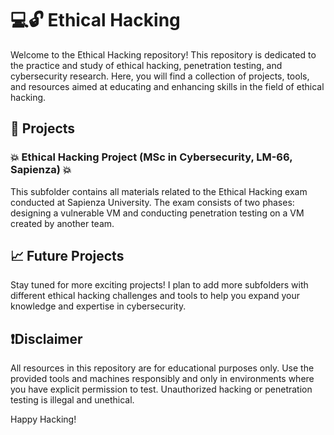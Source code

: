 # 💻🔓 Ethical Hacking

Welcome to the Ethical Hacking repository! This repository is dedicated to the practice and study of ethical hacking, penetration testing, and cybersecurity research. Here, you will find a collection of projects, tools, and resources aimed at educating and enhancing skills in the field of ethical hacking.

## 🔧 Projects

### 💥 Ethical Hacking Project (MSc in Cybersecurity, LM-66, Sapienza) 💥

This subfolder contains all materials related to the Ethical Hacking exam conducted at Sapienza University.
The exam consists of two phases: designing a vulnerable VM and conducting penetration testing on a VM created by another team.

## 📈 Future Projects

Stay tuned for more exciting projects! I plan to add more subfolders with different ethical hacking challenges and tools to help you expand your knowledge and expertise in cybersecurity.

## ❗Disclaimer

All resources in this repository are for educational purposes only. Use the provided tools and machines responsibly and only in environments where you have explicit permission to test. Unauthorized hacking or penetration testing is illegal and unethical.

Happy Hacking!
